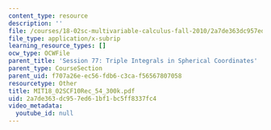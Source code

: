 ```yaml
---
content_type: resource
description: ''
file: /courses/18-02sc-multivariable-calculus-fall-2010/2a7de363dc957ed61bf1bc5ff8337fc4_MIT18_02SCF10Rec_54_300k.srt
file_type: application/x-subrip
learning_resource_types: []
ocw_type: OCWFile
parent_title: 'Session 77: Triple Integrals in Spherical Coordinates'
parent_type: CourseSection
parent_uid: f707a26e-ec56-fdb6-c3ca-f56567807058
resourcetype: Other
title: MIT18_02SCF10Rec_54_300k.pdf
uid: 2a7de363-dc95-7ed6-1bf1-bc5ff8337fc4
video_metadata:
  youtube_id: null
---
```

